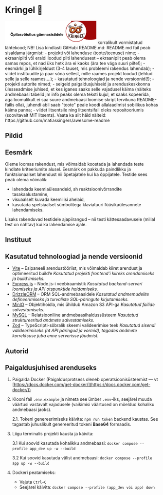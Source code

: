 # Kringel 🥨
<img src="frontend/images/banner.png" alt="Kringel" width="300">
korralikult vormistatud lähtekood; NB! Lisa kindlasti GitHubi README.md:
README.md fail peab sisaldama järgmist:
- projekti või lahenduse (toote/teenuse) nime;
- ekraanipilti või eraldi loodud pilti lahendusest – ekraanipilt peab olema samas repos, et nad üks hetk ära ei
kaoks (ära tee väga suuri pilte!);
- eesmärki ja lühikirjeldust (3-4 lauset, mis probleemi rakendus lahendab);
- viidet instituudile ja paar sõna sellest, mille raames projekt loodud (tehtud selle ja selle raames....);
- kasutatud tehnoloogiad ja nende versioonid(!);
- projekti autorite nimed;
- selgeid paigaldusjuhiseid ja arenduskeskkonna ülesseadmise juhised, et kes iganes saaks selle
vajadusel käima (näiteks andmebaasi tabelid jm info peaks olema teksti kujul, et saaks kopeerida, aga
loomulikult ei saa suure andmebaasi loomise skript tervikuna README-failis olla), juhendi abil saab
"toote" peale koodi allalaadimist sobilikus kohas käima panna;
- viidet litsentsile ning litsentsifail oleks repositooriumis (soovitavalt MIT litsents).
Vaata ka siit häid näiteid: https://github.com/matiassingers/awesome-readme

## Pildid

## Eesmärk
Oleme loomas rakendust, mis võimaldab koostada ja lahendada teste kindlate kriteeriumite alusel. Eesmärk on pakkuda paindlikku ja funktsionaalset lahendust nii õpetajatele kui ka õppijatele.
Testide sees peab olema võimalik:
- lahendada keemiaülesandeid, sh reaktsioonivõrrandite tasakaalustamine,
- visuaalselt kuvada keemilisi ahelaid,
- kasutada spetsiaalset sümbolitega klaviatuuri füüsikaülesannete lahendamiseks.

Lisaks rakenduvad testidele ajapiirangud – nii testi kättesaadavusele (millal test on nähtav) kui ka lahendamise ajale.

## Instituut

## Kasutatud tehnoloogiad ja nende versioonid
- [Vite](https://vite.dev/) – Esipaneeli arendustööriist, mis võimaldab kiiret arendust ja optimeeritud build’e
  *Kasutatud projekti frontend’i kiireks arendamiseks ja build’imiseks.*
- [Express.js](https://expressjs.com/) – Node.js-i veebiraamistik
  *Kasutatud backend-serveri loomiseks ja API otspunktide haldamiseks.*
- [DrizzleORM](https://orm.drizzle.team/) – ORM SQL-andmebaasidele
  *Kasutatud andmemudelite defineerimiseks ja turvaliste SQL-päringute kirjutamiseks.*
- [MinIO](https://min.io/) – Objektihoidla, mis ühildub Amazon S3 API-ga
  *Kasutatud failide salvestamiseks.*
- [MySQL](https://www.mysql.com/) – Relatsiooniline andmebaasihaldussüsteem
  *Kasutatud struktureeritud andmete salvestamiseks.*
- [Zod](https://zod.dev/) – TypeScripti-sõbralik skeemi valideerimise teek
  *Kasutatud sisendi valideerimiseks (nt API päringud ja vormid), tagades andmete korrektsuse juba enne serverisse jõudmist.*


## Autorid

## Paigaldusjuhised arenduseks
1. Paigalda Docker (Paigaldusprotsess oleneb operatsioonisüsteemist — vt [https://docs.docker.com/get-docker/](https://docs.docker.com/get-docker/))

2. Klooni fail `.env.example` ja nimeta see ümber `.env`-iks, seejärel muuda väärtusi vastavalt vajadusele (vaikimisi väärtused on mõeldud kohaliku andmebaasi jaoks).

   2.1. Tokeni genereerimiseks käivita: `npm run token` backend kaustas. See tagastab juhuslikult genereeritud tokeni **Base64** formaadis.

3. Liigu terminalis projekti kausta ja käivita:

   3.1 Kui soovid kasutada kohalikku andmebaasi: `docker compose --profile app_dev up -w --build`

   3.2 Kui soovid kasutada välist andmebaasi: `docker compose --profile app up -w --build`

4. Dockeri peatamiseks:

   * Vajuta `Ctrl+C`
   * Seejärel käivita: `docker compose --profile (app_dev või app) down`

## 
